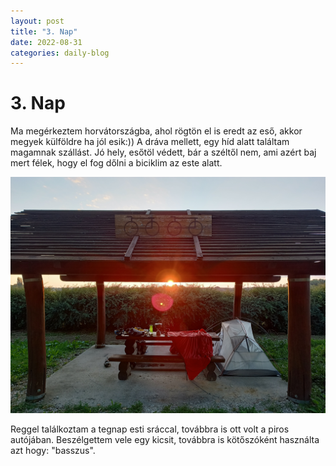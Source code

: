 ```yaml
---
layout: post
title: "3. Nap"
date: 2022-08-31
categories: daily-blog
---
```


# 3. Nap
Ma megérkeztem horvátországba, ahol rögtön el is eredt az eső, akkor megyek külföldre ha jól esik:))
A dráva mellett, egy híd alatt találtam magamnak szállást. Jó hely, esőtöl védett, bár a széltől nem, ami azért baj mert félek, hogy el fog dőlni a biciklim az este alatt.

![Szállás](day3camp.jpg)

Reggel találkoztam a tegnap esti sráccal, továbbra is ott volt a piros autójában. 
Beszélgettem vele egy kicsit, továbbra is kötőszóként használta azt hogy: "basszus".
